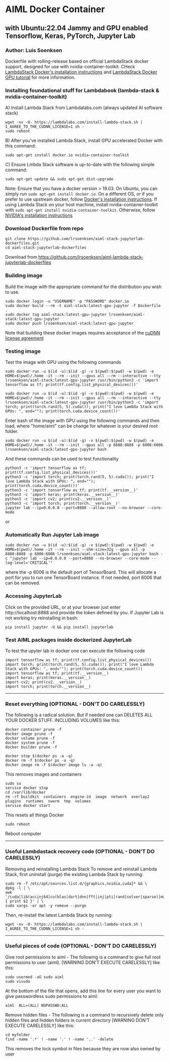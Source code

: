 # AIML Docker Container 
## with Ubuntu:22.04 Jammy and GPU enabled Tensorflow, Keras, PyTorch, Jupyter Lab
### Author: Luis Soenksen

Dockerfile with rolling-release based on official LambdaStack docker support, designed for use with nvidia-container-toolkit. CHeck [LambdaStack Docker's installation instructions](https://github.com/lambdal/lambda-stack-dockerfiles) and [LambdaStack Docker GPU tutorial](https://lambdalabs.com/blog/set-up-a-tensorflow-gpu-docker-container-using-lambda-stack-dockerfile) for more information.

### Installing foundational stuff for Lambdabook (lambda-stack & nvidia-container-toolkit)
A) Install Lambda Stack from Lambdalabs.com (always updated AI software stack)
```
wget -nv -O- https://lambdalabs.com/install-lambda-stack.sh | I_AGREE_TO_THE_CUDNN_LICENSE=1 sh -
sudo reboot
```
B) After you've installed Lambda Stack, install GPU accelerated Docker with this command:
```
sudo apt-get install docker.io nvidia-container-toolkit
```
C) Ensure Lmbda Stack software is up-to-date with the following simple command:
```
sudo apt-get update && sudo apt-get dist-upgrade
```

Note:
Ensure that you have a docker version > 19.03. On Ubuntu, you can simply run `sudo apt-get install docker.io`. On a different OS, or if you prefer to use upstream docker, follow [Docker's installation instructions](https://docs.docker.com/engine/install/ubuntu/). If using Lambda Stack on your host machine, install nvidia-container-toolkit with `sudo apt-get install nvidia-container-toolkit`. Otherwise, follow [NVIDIA's installation instructions](https://github.com/NVIDIA/nvidia-docker)


### Download Dockerfile from repo
```
git clone https://github.com/lrsoenksen/aiml-stack-jupyterlab-dockerfiles.git
cd aiml-stack-jupyterlab-dockerfiles
```
Download from https://github.com/lrsoenksen/aiml-lambda-stack-jupyterlab-dockerfiles


### Building image
Build the image with the appropriate command for the distribution you wish to use.

```
sudo docker login -u "USERNAME" -p "PASSWORD" docker.io
sudo docker build --rm -t aiml-stack:latest-gpu-jupyter -f Dockerfile .
sudo docker tag aiml-stack:latest-gpu-jupyter lrsoenksen/aiml-stack:latest-gpu-jupyter
sudo docker push lrsoenksen/aiml-stack:latest-gpu-jupyter
```
Note that building these docker images requires acceptance of the [cuDNN license agreement](https://docs.nvidia.com/deeplearning/sdk/cudnn-sla/index.html)


### Testing image

Test the image with GPU using the following commands
```
sudo docker run -u $(id -u):$(id -g) -v $(pwd):$(pwd) -w $(pwd) -e HOME=$(pwd)/.home -it --rm --init --gpus all --rm --interactive --tty lrsoenksen/aiml-stack:latest-gpu-jupyter /usr/bin/python3 -c 'import tensorflow as tf; print(tf.config.list_physical_devices())'
```
```
sudo docker run -u $(id -u):$(id -g) -v $(pwd):$(pwd) -w $(pwd) -e HOME=$(pwd)/.home -it --rm --init --gpus all --rm --interactive --tty lrsoenksen/aiml-stack:latest-gpu-jupyter /usr/bin/python3 -c 'import torch; print(torch.rand(5, 5).cuda()); print("I love Lambda Stack with GPUs: ", end=""); print(torch.cuda.device_count())'
```
Enter bash of the image with GPU using the following commands and then load, where "home/aiml" can be change for whatever is your desired root folder.
```
sudo docker run -u $(id -u):$(id -g) -v $(pwd):$(pwd) -w $(pwd) -e HOME=$(pwd)/.home -it --rm --init --gpus all -p 8888:8888 -p 6006:6006 lrsoenksen/aiml-stack:latest-gpu-jupyter bash
```
And these commands can be used to test functionality
```
python3 -c 'import tensorflow as tf; print(tf.config.list_physical_devices())'
python3 -c 'import torch; print(torch.rand(5, 5).cuda()); print("I love Lambda Stack with GPUs: ", end=""); print(torch.cuda.device_count())'
python3 -c 'import tensorflow as tf; print(tf.__version__)'
python3 -c 'import keras; print(keras.__version__)'
python3 -c 'import cv2; print(cv2.__version__)'
python3 -c 'import torch; print(torch.__version__)'
jupyter lab --ip=0.0.0.0 --port=8888 --allow-root --no-browser --core-mode
```
or

### Automatically Run Jupyter Lab image
```
sudo docker run -u $(id -u):$(id -g) -v $(pwd):$(pwd) -w $(pwd) -e HOME=$(pwd)/.home -it --rm --init --shm-size=32g --gpus all -p 8888:8888 -p 6006:6006 lrsoenksen/aiml-stack:latest-gpu-jupyter bash -c "jupyter lab --ip=0.0.0.0 --port=8888 --no-browser --core-mode --log-level='CRITICAL'"
```
where the -p 6006 is the default port of TensorBoard. This will allocate a port for you to run one TensorBoard instance. If not needed, port 6006 that can be removed.

### Accessing JupyterLab
Click on the provided URL, or at your browser just enter http://localhost:8888 and provide the token defined by you.
If Jupyter Lab is not working try reinstalling in bash:
```
pip install jupyter -U && pip install jupyterlab
```

### Test AIML packages inside dockerized JupyterLab
To test the upyter lab in docker one can execute the following code
```
import tensorflow as tf; print(tf.config.list_physical_devices())
import torch; print(torch.rand(5, 5).cuda()); print("I love Lambda Stack with GPUs: ", end=""); print(torch.cuda.device_count())
import tensorflow as tf; print(tf.__version__)
import keras; print(keras.__version__)
import cv2; print(cv2.__version__)
import torch; print(torch.__version__)
```

-------------------------------------------------------------------------------------------------------------------------------------

### Reset everything (OPTIONAL - DON'T DO CARELESSLY)
The following is a radical solution. But if needed one can DELETES ALL YOUR DOCKER STUFF. INCLUDING VOLUMES like this:
```
docker container prune -f
docker image prune -f
docker volume prune -f
docker system prune -f
docker builder prune -f

docker stop $(docker ps -a -q)
docker rm -f $(docker ps -a -q)
docker image rm -f $(docker image ls -a -q) 
```
This removes images and containers

```
sudo su
service docker stop
cd /var/lib/docker
rm -rf buildkit  containers  engine-id  image  network  overlay2  plugins  runtimes  swarm  tmp  volumes
service docker start
```
This resets all things Docker

```
sudo reboot
```
Reboot computer



-------------------------------------------------------------------------------------------------------------------------------------

### Useful Lambdastack recovery code (OPTIONAL - DON'T DO CARELESSLY)

Removing and reinstalling Lambda Stack
To remove and reinstall Lambda Stack, first uninstall (purge) the existing Lambda Stack by running:
```
sudo rm -f /etc/apt/sources.list.d/{graphics,nvidia,cuda}* && \
dpkg -l | \
awk '/cuda|lib(accinj64|cu(blas|dart|dnn|fft|inj|pti|rand|solver|sparse)|magma|nccl|npp|nv[^p])|nv(idia|ml)|tensor(flow|board)|torch/ { print $2 }' | \
sudo xargs -or apt -y remove --purge
```
Then, re-install the latest Lambda Stack by running:
```
wget -nv -O- https://lambdalabs.com/install-lambda-stack.sh | I_AGREE_TO_THE_CUDNN_LICENSE=1 sh -
```

-------------------------------------------------------------------------------------------------------------------------------------

### Useful pieces of code (OPTIONAL - DON'T DO CARELESSLY)

Give root permissions to aiml - The following is a command to give full root permissions to user (aiml). [WARNING DON'T EXECUTE CARELESSLY] like this:
```
sudo usermod -aG sudo aiml
sudo visudo
```
At the bottom of the file that opens, add this line for every user you want to give passwordless sudo permissions to aiml:
```
aiml  ALL=(ALL) NOPASSWD:ALL
```


Remove hidden files - The following is a command to recursively delete only hidden files and hidden folders in current directory [WARNING DON'T EXECUTE CARELESSLY] like this:
```
cd myfolder
find -name '.*' ! -name '.' ! -name '..' -delete
```
This removes the lock symbol in files because they are now also owned by user

